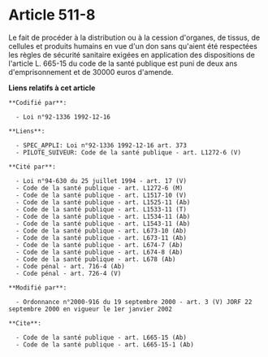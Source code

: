 # Article 511-8

Le fait de procéder à la distribution ou à la cession d'organes, de tissus, de cellules et produits humains en vue d'un don
sans qu'aient été respectées les règles de sécurité sanitaire exigées en application des dispositions de l'article L. 665-15
du code de la santé publique est puni de deux ans d'emprisonnement et de 30000 euros d'amende.

**Liens relatifs à cet article**

	**Codifié par**:

	  - Loi n°92-1336 1992-12-16

	**Liens**:

	  - SPEC_APPLI: Loi n°92-1336 1992-12-16 art. 373
	  - PILOTE_SUIVEUR: Code de la santé publique - art. L1272-6 (V)

	**Cité par**:

	  - Loi n°94-630 du 25 juillet 1994 - art. 17 (V)
	  - Code de la santé publique - art. L1272-6 (M)
	  - Code de la santé publique - art. L1517-10 (V)
	  - Code de la santé publique - art. L1525-11 (Ab)
	  - Code de la santé publique - art. L1533-11 (T)
	  - Code de la santé publique - art. L1534-11 (Ab)
	  - Code de la santé publique - art. L1543-11 (Ab)
	  - Code de la santé publique - art. L673-10 (Ab)
	  - Code de la santé publique - art. L673-11 (Ab)
	  - Code de la santé publique - art. L674-7 (Ab)
	  - Code de la santé publique - art. L674-8 (Ab)
	  - Code de la santé publique - art. L678 (Ab)
	  - Code pénal - art. 716-4 (Ab)
	  - Code pénal - art. 726-4 (V)

	**Modifié par**:

	  - Ordonnance n°2000-916 du 19 septembre 2000 - art. 3 (V) JORF 22 septembre 2000 en vigueur le 1er janvier 2002

	**Cite**:

	  - Code de la santé publique - art. L665-15 (Ab)
	  - Code de la santé publique - art. L665-15-1 (Ab)
